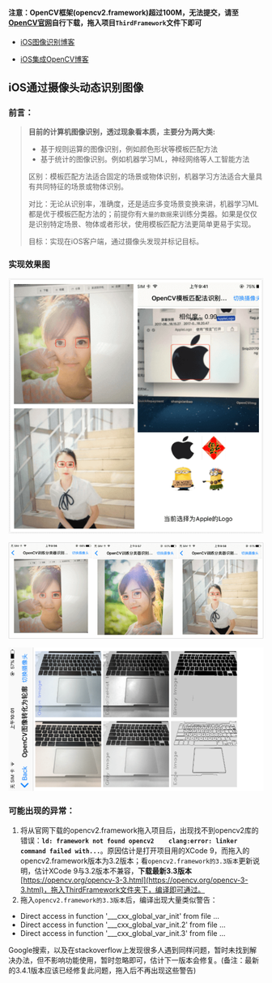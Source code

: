 #### **注意：OpenCV框架(opencv2.framework)超过100M，无法提交，请至[OpenCV官网](http://opencv.org)自行下载，拖入项目`ThirdFramework`文件下即可**

* [iOS图像识别博客](http://www.jianshu.com/p/e9791ddad36f)

* [iOS集成OpenCV博客](http://www.jianshu.com/p/0707e9fc466c)

## iOS通过摄像头动态识别图像

### 前言：

> **目前的计算机图像识别，透过现象看本质，主要分为两大类:**
> 
> * 基于规则运算的图像识别，例如颜色形状等模板匹配方法
> * 基于统计的图像识别。例如机器学习ML，神经网络等人工智能方法
> 
> 区别：模板匹配方法适合固定的场景或物体识别，机器学习方法适合大量具有共同特征的场景或物体识别。
> 
> 对比：无论从识别率，准确度，还是适应多变场景变换来讲，机器学习ML都是优于模板匹配方法的；前提你有`大量的数据`来训练分类器。如果是仅仅是识别特定场景、物体或者形状，使用模板匹配方法更简单更易于实现。
> 
> 目标：实现在iOS客户端，通过摄像头发现并标记目标。
> 

### 实现效果图

![效果图](https://raw.githubusercontent.com/muzipiao/GitHubImages/master/OpenCVImg/OpenCVBlogImage/OpenCVBlogMergeImg.png)

![logo](https://raw.githubusercontent.com/muzipiao/GitHubImages/master/OpenCVImg/OpenCVBlogImage/MLMerge.png)

![OpenCV处理图像](https://raw.githubusercontent.com/muzipiao/GitHubImages/master/OpenCVImg/OpenCVBlogImage/OpenCVToPsImg.PNG)


### 可能出现的异常：

1. 将从官网下载的opencv2.framework拖入项目后，出现找不到opencv2库的错误：**`ld: framework not found opencv2    clang:error: linker command failed with...`**。原因估计是打开项目用的XCode 9，而拖入的opencv2.framework版本为3.2版本；看`opencv2.framework的3.3版本`更新说明，估计XCode 9与3.2版本不兼容，**下载最新3.3版本**[https://opencv.org/opencv-3-3.html](https://opencv.org/opencv-3-3.html)，拖入ThirdFramework文件夹下，编译即可通过。
2. 拖入`opencv2.framework的3.3版本`后，编译出现大量类似警告：

* Direct access in function '\_\_\_cxx\_global\_var\_init' from file ...
* Direct access in function '\_\_\_cxx\_global\_var\_init.2' from file ... 
* Direct access in function '\_\_\_cxx\_global\_var\_init.3' from file ...  

Google搜索，以及在stackoverflow上发现很多人遇到同样问题，暂时未找到解决办法，但不影响功能使用，暂时忽略即可，估计下一版本会修复。(备注：最新的3.4.1版本应该已经修复此问题，拖入后不再出现这些警告)
